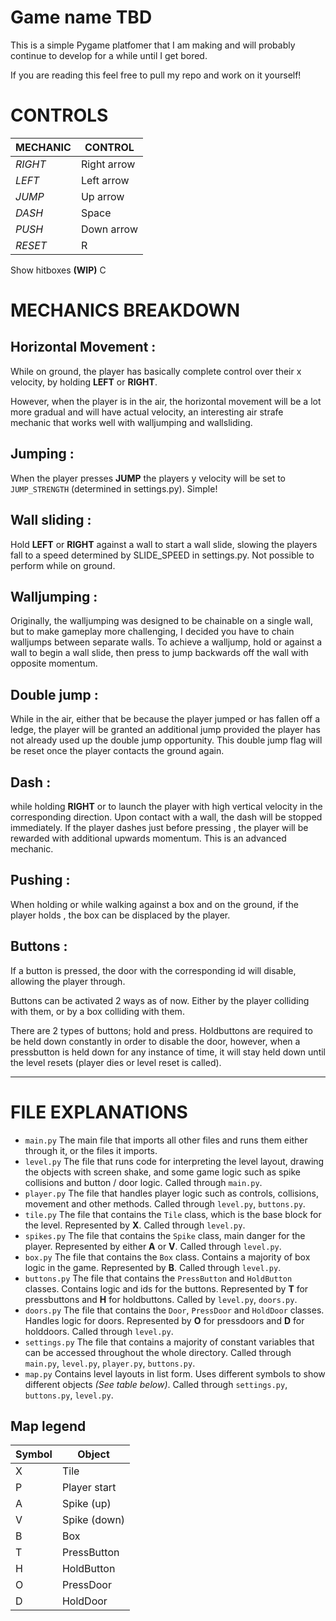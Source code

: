 # Game name TBD
This is a simple Pygame platfomer that I am making and will probably continue to develop for a while until I get bored.

If you are reading this feel free to pull my repo and work on it yourself!

# CONTROLS

| MECHANIC | CONTROL |
| ------ | ------ |
| *RIGHT* | Right arrow |
| *LEFT* | Left arrow |
| *JUMP* | Up arrow |
| *DASH* | Space |
| *PUSH* | Down arrow |
| *RESET* | R |

Show hitboxes **(WIP)** C

# MECHANICS BREAKDOWN
## Horizontal Movement :
While on ground, the player has basically complete control over their x velocity, by holding **LEFT** or **RIGHT**. 

However, when the player is in the air, the horizontal movement will be a lot more gradual and will have actual velocity, an interesting air strafe mechanic that works well with walljumping and wallsliding.

## Jumping :
When the player presses **JUMP** the players y velocity will be set to `JUMP_STRENGTH` (determined in settings.py). Simple!

## Wall sliding :
Hold **LEFT** or **RIGHT** against a wall to start a wall slide, slowing the players fall to a speed determined by SLIDE_SPEED in settings.py. Not possible to perform while on ground.

## Walljumping :
Originally, the walljumping was designed to be chainable on a single wall, but to make gameplay more challenging, I decided you have to chain walljumps between separate walls. To achieve a walljump, hold <RIGHT> or <LEFT> against a wall to begin a wall slide, then press <JUMP> to jump backwards off the wall with opposite momentum.

## Double jump :
While in the air, either that be because the player jumped or has fallen off a ledge, the player will be granted an additional jump provided the player has not already used up the double jump opportunity. This double jump flag will be reset once the player contacts the ground again.

## Dash :
<DASH> while holding **RIGHT** or <LEFT> to launch the player with high vertical velocity in the corresponding direction. Upon contact with a wall, the dash will be stopped immediately. If the player dashes just before pressing <JUMP>, the player will be rewarded with additional upwards momentum. This is an advanced mechanic.

## Pushing :
When holding <RIGHT> or <LEFT> while walking against a box and on the ground, if the player holds <PUSH>, the box can be displaced by the player.

## Buttons :
If a button is pressed, the door with the corresponding id will disable, allowing the player through. 

Buttons can be activated 2 ways as of now. Either by the player colliding with them, or by a box colliding with them.

There are 2 types of buttons; hold and press. Holdbuttons are required to be held down constantly in order to disable the door, however, when a pressbutton is held down for any instance of time, it will stay held down until the level resets (player dies or level reset is called).

---

# FILE EXPLANATIONS
- `main.py`
The main file that imports all other files and runs them either through it, or the files it imports.
- `level.py`
The file that runs code for interpreting the level layout, drawing the objects with screen shake, and some game logic such as spike collisions and button / door logic. Called through `main.py`.
- `player.py`
The file that handles player logic such as controls, collisions, movement and other methods. Called through `level.py`, `buttons.py`.
- `tile.py`
The file that contains the `Tile` class, which is the base block for the level. Represented by **X**. Called through `level.py`.
- `spikes.py`
The file that contains the `Spike` class, main danger for the player. Represented by either **A** or **V**. Called through `level.py`.
- `box.py`
The file that contains the `Box` class. Contains a majority of box logic in the game. Represented by **B**. Called through `level.py`.
- `buttons.py`
The file that contains the `PressButton` and `HoldButton` classes. Contains logic and ids for the buttons. Represented by **T** for pressbuttons and **H** for holdbuttons. Called by `level.py`, `doors.py`.
- `doors.py`
The file that contains the `Door`, `PressDoor` and `HoldDoor` classes. Handles logic for doors. Represented by **O** for pressdoors and **D** for holddoors. Called through `level.py`.
- `settings.py`
The file that contains a majority of constant variables that can be accessed throughout the whole directory. Called through `main.py`, `level.py`, `player.py`, `buttons.py`.
- `map.py`
Contains level layouts in list form. Uses different symbols to show different objects *(See table below)*. Called through `settings.py`, `buttons.py`, `level.py`.

## Map legend
| Symbol | Object |
| -------- | -------- |
| X | Tile |
| P | Player start |
| A | Spike (up) |
| V | Spike (down) |
| B | Box |
| T | PressButton |
| H | HoldButton |
| O | PressDoor |
| D | HoldDoor |